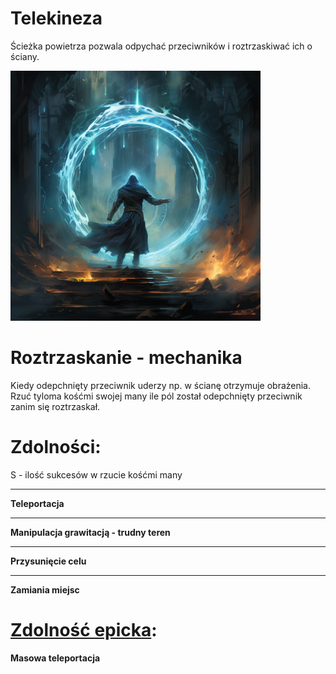 # Telekineza

Ścieżka powietrza pozwala odpychać przeciwników i roztrzaskiwać ich o ściany.

<img src="imgs/telekineza.png" width="400">

# Roztrzaskanie - mechanika

Kiedy odepchnięty przeciwnik uderzy np. w ścianę otrzymuje obrażenia.\
Rzuć tyloma kośćmi swojej many ile pól został odepchnięty przeciwnik zanim się roztrzaskał.

# Zdolności:

S - ilość sukcesów w rzucie kośćmi many

___

**Teleportacja**

___

**Manipulacja grawitacją - trudny teren**

___

**Przysunięcie celu**

___

**Zamiania miejsc**

# [Zdolność epicka](/docs/zdolnosc-epicka.md):

**Masowa teleportacja**
